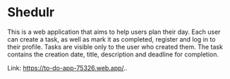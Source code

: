 # Shedulr
This is a web application that aims to help users plan their day. Each user can create a task, as well as mark it as completed, register and log in to their profile. Tasks are visible only to the user who created them. The task contains the creation date, title, description and deadline for completion.

Link: https://to-do-app-75326.web.app/..
